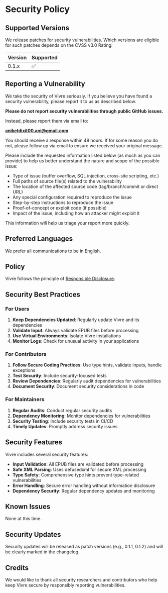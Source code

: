 # Security Policy

## Supported Versions

We release patches for security vulnerabilities. Which versions are eligible for such patches depends on the CVSS v3.0 Rating:

| Version | Supported          |
| ------- | ------------------ |
| 0.1.x   | :white_check_mark: |

## Reporting a Vulnerability

We take the security of Vivre seriously. If you believe you have found a security vulnerability, please report it to us as described below.

**Please do not report security vulnerabilities through public GitHub issues.**

Instead, please report them via email to:

**aniketdixit00.ani@gmail.com**

You should receive a response within 48 hours. If for some reason you do not, please follow up via email to ensure we received your original message.

Please include the requested information listed below (as much as you can provide) to help us better understand the nature and scope of the possible issue:

- Type of issue (buffer overflow, SQL injection, cross-site scripting, etc.)
- Full paths of source file(s) related to the vulnerability
- The location of the affected source code (tag/branch/commit or direct URL)
- Any special configuration required to reproduce the issue
- Step-by-step instructions to reproduce the issue
- Proof-of-concept or exploit code (if possible)
- Impact of the issue, including how an attacker might exploit it

This information will help us triage your report more quickly.

## Preferred Languages

We prefer all communications to be in English.

## Policy

Vivre follows the principle of [Responsible Disclosure](https://en.wikipedia.org/wiki/Responsible_disclosure).

## Security Best Practices

### For Users

1. **Keep Dependencies Updated**: Regularly update Vivre and its dependencies
2. **Validate Input**: Always validate EPUB files before processing
3. **Use Virtual Environments**: Isolate Vivre installations
4. **Monitor Logs**: Check for unusual activity in your applications

### For Contributors

1. **Follow Secure Coding Practices**: Use type hints, validate inputs, handle exceptions
2. **Test Security**: Include security-focused tests
3. **Review Dependencies**: Regularly audit dependencies for vulnerabilities
4. **Document Security**: Document security considerations in code

### For Maintainers

1. **Regular Audits**: Conduct regular security audits
2. **Dependency Monitoring**: Monitor dependencies for vulnerabilities
3. **Security Testing**: Include security tests in CI/CD
4. **Timely Updates**: Promptly address security issues

## Security Features

Vivre includes several security features:

- **Input Validation**: All EPUB files are validated before processing
- **Safe XML Parsing**: Uses defusedxml for secure XML processing
- **Type Safety**: Comprehensive type hints prevent type-related vulnerabilities
- **Error Handling**: Secure error handling without information disclosure
- **Dependency Security**: Regular dependency updates and monitoring

## Known Issues

None at this time.

## Security Updates

Security updates will be released as patch versions (e.g., 0.1.1, 0.1.2) and will be clearly marked in the changelog.

## Credits

We would like to thank all security researchers and contributors who help keep Vivre secure by responsibly reporting vulnerabilities.
